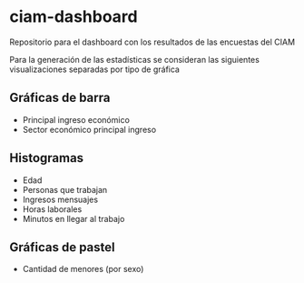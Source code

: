 # ciam-dashboard

Repositorio para el dashboard con los resultados de las encuestas del CIAM

Para la generación de las estadísticas se consideran las siguientes visualizaciones separadas por tipo de gráfica

## Gráficas de barra
- Principal ingreso económico
- Sector económico principal ingreso

## Histogramas
- Edad
- Personas que trabajan
- Ingresos mensuajes
- Horas laborales
- Minutos en llegar al trabajo

## Gráficas de pastel
- Cantidad de menores (por sexo)